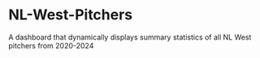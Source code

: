 # NL-West-Pitchers
A dashboard that dynamically displays summary statistics of all NL West pitchers from 2020-2024
